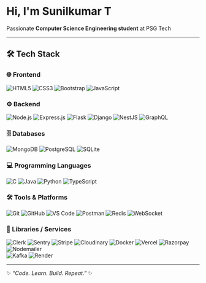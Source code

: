 # Hi, I'm Sunilkumar T  

Passionate **Computer Science Engineering student** at PSG Tech  

---

## 🛠️ Tech Stack  

### 🌐 Frontend  
![HTML5](https://img.shields.io/badge/-HTML5-E34F26?logo=html5&logoColor=white&style=flat) ![CSS3](https://img.shields.io/badge/-CSS3-1572B6?logo=css3&logoColor=white&style=flat) ![Bootstrap](https://img.shields.io/badge/-Bootstrap-7952B3?logo=bootstrap&logoColor=white&style=flat) ![JavaScript](https://img.shields.io/badge/-JavaScript-F7DF1E?logo=javascript&logoColor=black&style=flat)  

### ⚙️ Backend  
![Node.js](https://img.shields.io/badge/-Node.js-339933?logo=node.js&logoColor=white&style=flat) ![Express.js](https://img.shields.io/badge/-Express.js-000000?logo=express&logoColor=white&style=flat) ![Flask](https://img.shields.io/badge/-Flask-000000?logo=flask&logoColor=white&style=flat) ![Django](https://img.shields.io/badge/-Django-092E20?logo=django&logoColor=white&style=flat) ![NestJS](https://img.shields.io/badge/-NestJS-E0234E?logo=nestjs&logoColor=white&style=flat)  ![GraphQL](https://img.shields.io/badge/-GraphQL-E10098?logo=graphql&logoColor=white&style=flat)

### 🗄️ Databases  
![MongoDB](https://img.shields.io/badge/-MongoDB-47A248?logo=mongodb&logoColor=white&style=flat) ![PostgreSQL](https://img.shields.io/badge/-PostgreSQL-4169E1?logo=postgresql&logoColor=white&style=flat) ![SQLite](https://img.shields.io/badge/-SQLite-003B57?logo=sqlite&logoColor=white&style=flat)  

### 💻 Programming Languages  
![C](https://img.shields.io/badge/-C-A8B9CC?logo=c&logoColor=black&style=flat) ![Java](https://img.shields.io/badge/-Java-007396?logo=java&logoColor=white&style=flat) ![Python](https://img.shields.io/badge/-Python-3776AB?logo=python&logoColor=white&style=flat) ![TypeScript](https://img.shields.io/badge/-TypeScript-3178C6?logo=typescript&logoColor=white&style=flat)  

### 🛠️ Tools & Platforms  
![Git](https://img.shields.io/badge/-Git-F05032?logo=git&logoColor=white&style=flat) ![GitHub](https://img.shields.io/badge/-GitHub-181717?logo=github&logoColor=white&style=flat) ![VS Code](https://img.shields.io/badge/-VS%20Code-007ACC?logo=visual-studio-code&logoColor=white&style=flat) ![Postman](https://img.shields.io/badge/-Postman-FF6C37?logo=postman&logoColor=white&style=flat)  ![Redis](https://img.shields.io/badge/-Redis-DC382D?logo=redis&logoColor=white&style=flat)
![WebSocket](https://img.shields.io/badge/-WebSocket-010101?logo=socket.io&logoColor=white&style=flat)

### 🧩 Libraries / Services  
![Clerk](https://img.shields.io/badge/-Clerk-3B82F6?logo=clerk&logoColor=white&style=flat) ![Sentry](https://img.shields.io/badge/-Sentry-362D59?logo=sentry&logoColor=white&style=flat) ![Stripe](https://img.shields.io/badge/-Stripe-635BFF?logo=stripe&logoColor=white&style=flat) ![Cloudinary](https://img.shields.io/badge/-Cloudinary-3448C5?logo=cloudinary&logoColor=white&style=flat) ![Docker](https://img.shields.io/badge/-Docker-2496ED?logo=docker&logoColor=white&style=flat) ![Vercel](https://img.shields.io/badge/-Vercel-000000?logo=vercel&logoColor=white&style=flat) ![Razorpay](https://img.shields.io/badge/-Razorpay-02042B?logo=razorpay&logoColor=3395FF&style=flat) ![Nodemailer](https://img.shields.io/badge/-Nodemailer-339933?logo=gmail&logoColor=white&style=flat)  
![Kafka](https://img.shields.io/badge/-Kafka-231F20?logo=apachekafka&logoColor=white&style=flat) ![Render](https://img.shields.io/badge/-Render-FF3E00?logo=render&logoColor=white&style=flat)

---

✨ *“Code. Learn. Build. Repeat.”* ✨
